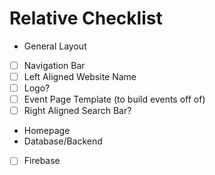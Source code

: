 # Relative Checklist
* General Layout
- [ ] Navigation Bar
- [ ] Left Aligned Website Name
- [ ] Logo?
- [ ] Event Page Template (to build events off of)
- [ ] Right Aligned Search Bar?
* Homepage
* Database/Backend
- [ ] Firebase